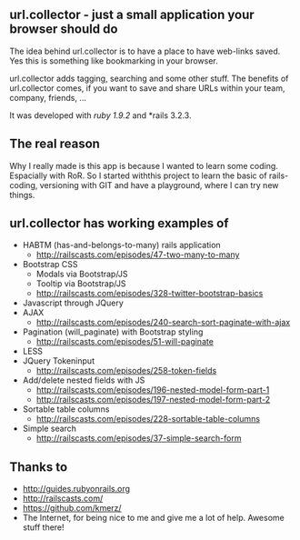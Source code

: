## url.collector - just a small application your browser should do

The idea behind url.collector is to have a place to have web-links saved. Yes this is 
something like bookmarking in your browser. 

url.collector adds tagging, searching and some other stuff. The benefits of url.collector 
comes, if you want to save and share URLs within your team, company, friends, ...

It was developed with *ruby 1.9.2* and *rails 3.2.3.


The real reason
----------------
Why I really made is this app is because I wanted to learn some coding. Espacially with RoR.
So I started withthis project to learn the basic of rails-coding, versioning with GIT and
have a playground, where I can try new things.


url.collector has working examples of
---------------------------------------
* HABTM (has-and-belongs-to-many) rails application
  * http://railscasts.com/episodes/47-two-many-to-many
* Bootstrap CSS
  * Modals via Bootstrap/JS
  * Tooltip via Bootstrap/JS
  * http://railscasts.com/episodes/328-twitter-bootstrap-basics
* Javascript through JQuery
* AJAX
  * http://railscasts.com/episodes/240-search-sort-paginate-with-ajax
* Pagination (will_paginate) with Bootstrap styling
  * http://railscasts.com/episodes/51-will-paginate
* LESS
* JQuery Tokeninput
  * http://railscasts.com/episodes/258-token-fields
* Add/delete nested fields with JS
  * http://railscasts.com/episodes/196-nested-model-form-part-1
  * http://railscasts.com/episodes/197-nested-model-form-part-2
* Sortable table columns
  * http://railscasts.com/episodes/228-sortable-table-columns
* Simple search
  * http://railscasts.com/episodes/37-simple-search-form

Thanks to
---------
* http://guides.rubyonrails.org
* http://railscasts.com/
* https://github.com/kmerz/
* The Internet, for being nice to me and give me a lot of help. Awesome stuff there!
